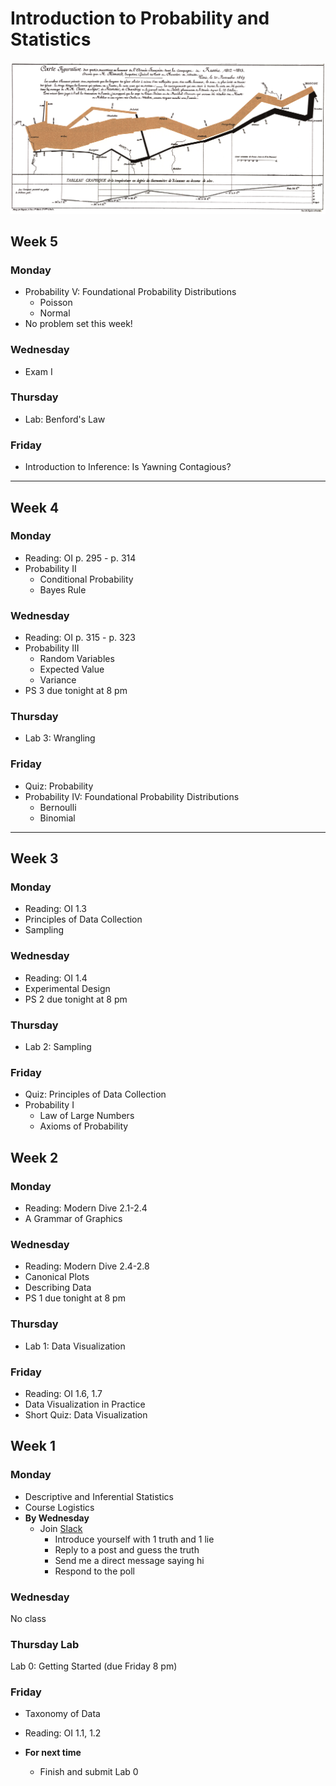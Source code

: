 # Introduction to Probability and Statistics

![](slides/files/minard.png)

## Week 5

### Monday

- Probability V: Foundational Probability Distributions
    - Poisson
    - Normal
- No problem set this week!

### Wednesday

- Exam I

### Thursday

- Lab: Benford's Law

### Friday

- Introduction to Inference: Is Yawning Contagious?

* * *

## Week 4

### Monday

- Reading: OI p. 295 - p. 314
- Probability II
    - Conditional Probability
    - Bayes Rule

### Wednesday

- Reading:  OI  p. 315 - p. 323
- Probability III
    - Random Variables
    - Expected Value
    - Variance
- PS 3 due tonight at 8 pm

### Thursday

- Lab 3: Wrangling

### Friday

- Quiz: Probability
- Probability IV: Foundational Probability Distributions
    - Bernoulli
    - Binomial

* * *

## Week 3

### Monday

- Reading: OI 1.3
- Principles of Data Collection
- Sampling

### Wednesday

- Reading: OI 1.4
- Experimental Design
- PS 2 due tonight at 8 pm

### Thursday

- Lab 2: Sampling

### Friday

- Quiz: Principles of Data Collection
- Probability I
    - Law of Large Numbers
    - Axioms of Probability


## Week 2

### Monday

- Reading: Modern Dive 2.1-2.4
- A Grammar of Graphics

### Wednesday

- Reading: Modern Dive 2.4-2.8
- Canonical Plots
- Describing Data
- PS 1 due tonight at 8 pm

### Thursday

- Lab 1: Data Visualization

### Friday

- Reading: OI 1.6, 1.7
- Data Visualization in Practice
- Short Quiz: Data Visualization


## Week 1

### Monday

- Descriptive and Inferential Statistics
- Course Logistics
- **By Wednesday**
    - Join [Slack](https://join.slack.com/t/reed-stats-ds/shared_invite/enQtOTEwMDQyODkzNjUwLTM1MWNjZjQ5NTA5ZmMyMmQ4ZjhhYTk1Y2ZkMDE0NjRlZDBhMmE4OTg4OWJjNWUzNTFlOGIzYjE5NjA0ZmM0YzM)
        - Introduce yourself with 1 truth and 1 lie
        - Reply to a post and guess the truth
        - Send me a direct message saying hi
        - Respond to the poll

### Wednesday

No class

### Thursday Lab

Lab 0: Getting Started (due Friday 8 pm)

### Friday

- Taxonomy of Data
- Reading: OI 1.1, 1.2

- **For next time**
    - Finish and submit Lab 0